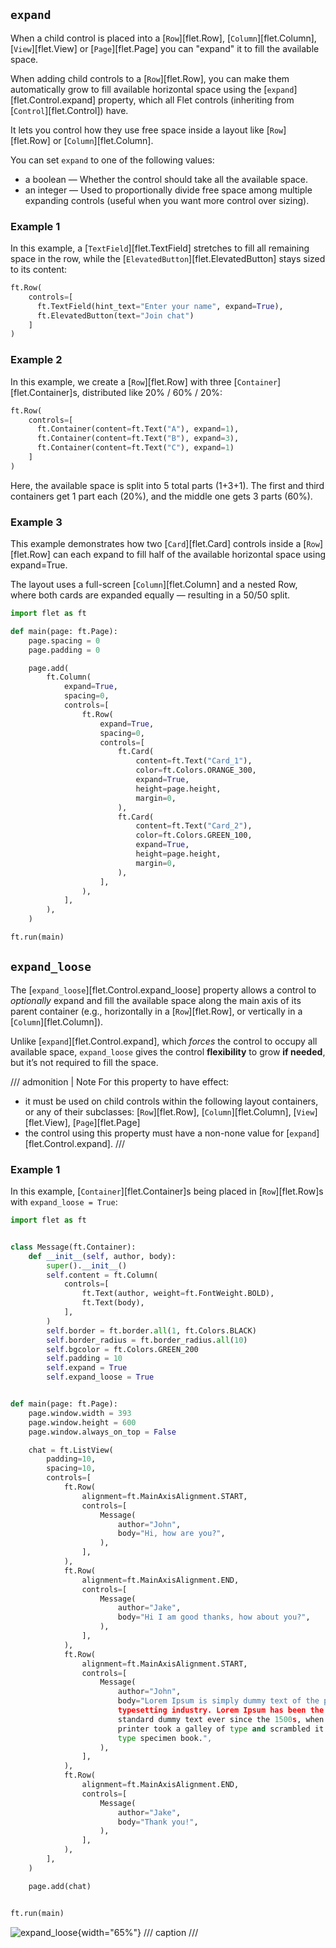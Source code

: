 ## `expand`

When a child control is placed into a [`Row`][flet.Row], [`Column`][flet.Column], [`View`][flet.View]
or [`Page`][flet.Page] you can "expand" it to fill the available space.

When adding child controls to a [`Row`][flet.Row], you can make them automatically
grow to fill available horizontal space using the [`expand`][flet.Control.expand] property,
which all Flet controls (inheriting from [`Control`][flet.Control]) have.

It lets you control how they use free space inside a
layout like [`Row`][flet.Row] or [`Column`][flet.Column].

You can set `expand` to one of the following values:

* a boolean — Whether the control should take all the available space.
* an integer — Used to proportionally divide free space among multiple expanding controls (useful when you want more control over sizing).

### Example 1

In this example, a [`TextField`][flet.TextField] stretches to fill all remaining space in the row,
while the [`ElevatedButton`][flet.ElevatedButton] stays sized to its content:

```python
ft.Row(
    controls=[
      ft.TextField(hint_text="Enter your name", expand=True),
      ft.ElevatedButton(text="Join chat")
    ]
)
```

### Example 2

In this example, we create a [`Row`][flet.Row] with three [`Container`][flet.Container]s, distributed like 20% / 60% / 20%:

```python
ft.Row(
    controls=[
      ft.Container(content=ft.Text("A"), expand=1),
      ft.Container(content=ft.Text("B"), expand=3),
      ft.Container(content=ft.Text("C"), expand=1)
    ]
)
```

Here, the available space is split into 5 total parts (1+3+1).
The first and third containers get 1 part each (20%), and the middle one gets 3 parts (60%).

### Example 3

This example demonstrates how two [`Card`][flet.Card] controls inside a [`Row`][flet.Row] can
each expand to fill half of the available horizontal space using expand=True.

The layout uses a full-screen [`Column`][flet.Column] and a nested Row, where both cards are
expanded equally — resulting in a 50/50 split.

```python
import flet as ft

def main(page: ft.Page):
    page.spacing = 0
    page.padding = 0

    page.add(
        ft.Column(
            expand=True,
            spacing=0,
            controls=[
                ft.Row(
                    expand=True,
                    spacing=0,
                    controls=[
                        ft.Card(
                            content=ft.Text("Card_1"),
                            color=ft.Colors.ORANGE_300,
                            expand=True,
                            height=page.height,
                            margin=0,
                        ),
                        ft.Card(
                            content=ft.Text("Card_2"),
                            color=ft.Colors.GREEN_100,
                            expand=True,
                            height=page.height,
                            margin=0,
                        ),
                    ],
                ),
            ],
        ),
    )

ft.run(main)
```

## `expand_loose`

The [`expand_loose`][flet.Control.expand_loose] property allows a control to *optionally* expand
and fill the available space along the main axis of its parent container
(e.g., horizontally in a [`Row`][flet.Row], or vertically in a [`Column`][flet.Column]).

Unlike [`expand`][flet.Control.expand], which *forces* the control to occupy all available space,
`expand_loose` gives the control **flexibility** to grow **if needed**, but it’s not required to fill the space.

/// admonition | Note
For this property to have effect:

- it must be used on child controls within the following layout containers,
or any of their subclasses: [`Row`][flet.Row], [`Column`][flet.Column], [`View`][flet.View], [`Page`][flet.Page]
- the control using this property must have a non-none value for [`expand`][flet.Control.expand].
///

### Example 1

In this example, [`Container`][flet.Container]s being placed in [`Row`][flet.Row]s with `expand_loose = True`:

```python
import flet as ft


class Message(ft.Container):
    def __init__(self, author, body):
        super().__init__()
        self.content = ft.Column(
            controls=[
                ft.Text(author, weight=ft.FontWeight.BOLD),
                ft.Text(body),
            ],
        )
        self.border = ft.border.all(1, ft.Colors.BLACK)
        self.border_radius = ft.border_radius.all(10)
        self.bgcolor = ft.Colors.GREEN_200
        self.padding = 10
        self.expand = True
        self.expand_loose = True


def main(page: ft.Page):
    page.window.width = 393
    page.window.height = 600
    page.window.always_on_top = False

    chat = ft.ListView(
        padding=10,
        spacing=10,
        controls=[
            ft.Row(
                alignment=ft.MainAxisAlignment.START,
                controls=[
                    Message(
                        author="John",
                        body="Hi, how are you?",
                    ),
                ],
            ),
            ft.Row(
                alignment=ft.MainAxisAlignment.END,
                controls=[
                    Message(
                        author="Jake",
                        body="Hi I am good thanks, how about you?",
                    ),
                ],
            ),
            ft.Row(
                alignment=ft.MainAxisAlignment.START,
                controls=[
                    Message(
                        author="John",
                        body="Lorem Ipsum is simply dummy text of the printing and
                        typesetting industry. Lorem Ipsum has been the industry's
                        standard dummy text ever since the 1500s, when an unknown
                        printer took a galley of type and scrambled it to make a
                        type specimen book.",
                    ),
                ],
            ),
            ft.Row(
                alignment=ft.MainAxisAlignment.END,
                controls=[
                    Message(
                        author="Jake",
                        body="Thank you!",
                    ),
                ],
            ),
        ],
    )

    page.add(chat)


ft.run(main)
```

![expand_loose](../assets/controls/control/expand-loose.png){width="65%"}
/// caption
///
